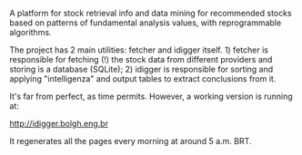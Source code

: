 A platform for stock retrieval info and data mining for recommended stocks based on patterns of fundamental analysis values, with reprogrammable algorithms.

The project has 2 main utilities: fetcher and idigger itself. 1) fetcher is responsible for fetching (!) the stock data from different providers and storing is a database (SQLite); 2) idigger is responsible for sorting and applying "intelligenza" and output tables to extract conclusions from it.

It's far from perfect, as time permits. However, a working version is running at:

http://idigger.bolgh.eng.br

It regenerates all the pages every morning at around 5 a.m. BRT.